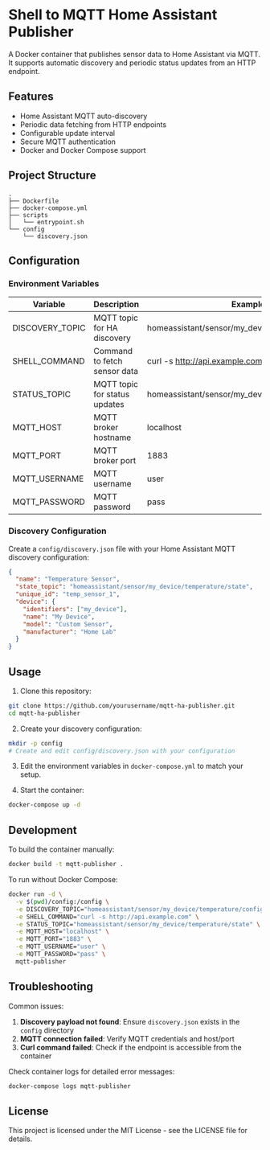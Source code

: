 # Shell to MQTT Home Assistant Publisher

A Docker container that publishes sensor data to Home Assistant via MQTT. It supports automatic discovery and periodic status updates from an HTTP endpoint.

## Features

- Home Assistant MQTT auto-discovery
- Periodic data fetching from HTTP endpoints
- Configurable update interval
- Secure MQTT authentication
- Docker and Docker Compose support

## Project Structure

```
.
├── Dockerfile
├── docker-compose.yml
├── scripts
│   └── entrypoint.sh
└── config
    └── discovery.json
```

## Configuration

### Environment Variables

| Variable | Description | Example |
|----------|-------------|---------|
| DISCOVERY_TOPIC | MQTT topic for HA discovery | homeassistant/sensor/my_device/temperature/config |
| SHELL_COMMAND | Command to fetch sensor data | curl -s http://api.example.com |
| STATUS_TOPIC | MQTT topic for status updates | homeassistant/sensor/my_device/temperature/state |
| MQTT_HOST | MQTT broker hostname | localhost |
| MQTT_PORT | MQTT broker port | 1883 |
| MQTT_USERNAME | MQTT username | user |
| MQTT_PASSWORD | MQTT password | pass |

### Discovery Configuration

Create a `config/discovery.json` file with your Home Assistant MQTT discovery configuration:

```json
{
  "name": "Temperature Sensor",
  "state_topic": "homeassistant/sensor/my_device/temperature/state",
  "unique_id": "temp_sensor_1",
  "device": {
    "identifiers": ["my_device"],
    "name": "My Device",
    "model": "Custom Sensor",
    "manufacturer": "Home Lab"
  }
}
```

## Usage

1. Clone this repository:
```bash
git clone https://github.com/yourusername/mqtt-ha-publisher.git
cd mqtt-ha-publisher
```

2. Create your discovery configuration:
```bash
mkdir -p config
# Create and edit config/discovery.json with your configuration
```

3. Edit the environment variables in `docker-compose.yml` to match your setup.

4. Start the container:
```bash
docker-compose up -d
```

## Development

To build the container manually:
```bash
docker build -t mqtt-publisher .
```

To run without Docker Compose:
```bash
docker run -d \
  -v $(pwd)/config:/config \
  -e DISCOVERY_TOPIC="homeassistant/sensor/my_device/temperature/config" \
  -e SHELL_COMMAND="curl -s http://api.example.com" \
  -e STATUS_TOPIC="homeassistant/sensor/my_device/temperature/state" \
  -e MQTT_HOST="localhost" \
  -e MQTT_PORT="1883" \
  -e MQTT_USERNAME="user" \
  -e MQTT_PASSWORD="pass" \
  mqtt-publisher
```

## Troubleshooting

Common issues:

1. **Discovery payload not found**: Ensure `discovery.json` exists in the `config` directory
2. **MQTT connection failed**: Verify MQTT credentials and host/port
3. **Curl command failed**: Check if the endpoint is accessible from the container

Check container logs for detailed error messages:
```bash
docker-compose logs mqtt-publisher
```

## License

This project is licensed under the MIT License - see the LICENSE file for details.
